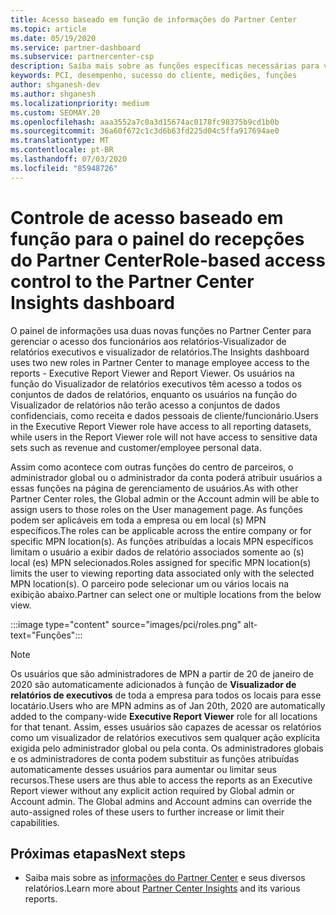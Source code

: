 ```yaml
---
title: Acesso baseado em função de informações do Partner Center
ms.topic: article
ms.date: 05/19/2020
ms.service: partner-dashboard
ms.subservice: partnercenter-csp
description: Saiba mais sobre as funções específicas necessárias para ver os relatórios de informações do Partner Center. Isso inclui as funções do Visualizador de relatórios executivo e do Visualizador de relatórios.
keywords: PCI, desempenho, sucesso do cliente, medições, funções
author: shganesh-dev
ms.author: shganesh
ms.localizationpriority: medium
ms.custom: SEOMAY.20
ms.openlocfilehash: aaa3552a7c0a3d15674ac0178fc98375b9cd1b0b
ms.sourcegitcommit: 36a60f672c1c3d6b63fd225d04c5ffa917694ae0
ms.translationtype: MT
ms.contentlocale: pt-BR
ms.lasthandoff: 07/03/2020
ms.locfileid: "85948726"
---
```

# <a name="role-based-access-control-to-the-partner-center-insights-dashboard"></a><span data-ttu-id="49b34-105">Controle de acesso baseado em função para o painel do recepções do Partner Center</span><span class="sxs-lookup"><span data-stu-id="49b34-105">Role-based access control to the Partner Center Insights dashboard</span></span>

<span data-ttu-id="49b34-106">O painel de informações usa duas novas funções no Partner Center para gerenciar o acesso dos funcionários aos relatórios-Visualizador de relatórios executivos e visualizador de relatórios.</span><span class="sxs-lookup"><span data-stu-id="49b34-106">The Insights dashboard uses two new roles in Partner Center to manage employee access to the reports - Executive Report Viewer and Report Viewer.</span></span>  <span data-ttu-id="49b34-107">Os usuários na função do Visualizador de relatórios executivos têm acesso a todos os conjuntos de dados de relatórios, enquanto os usuários na função do Visualizador de relatórios não terão acesso a conjuntos de dados confidenciais, como receita e dados pessoais de cliente/funcionário.</span><span class="sxs-lookup"><span data-stu-id="49b34-107">Users in the Executive Report Viewer role have access to all reporting datasets, while users in the Report Viewer role will not have access to sensitive data sets such as revenue and customer/employee personal data.</span></span>  

<span data-ttu-id="49b34-108">Assim como acontece com outras funções do centro de parceiros, o administrador global ou o administrador da conta poderá atribuir usuários a essas funções na página de gerenciamento de usuários.</span><span class="sxs-lookup"><span data-stu-id="49b34-108">As with other Partner Center roles, the Global admin or the Account admin will be able to assign users to those roles on the User management page.</span></span> <span data-ttu-id="49b34-109">As funções podem ser aplicáveis em toda a empresa ou em local (s) MPN específicos.</span><span class="sxs-lookup"><span data-stu-id="49b34-109">The roles can be applicable across the entire company or for specific MPN location(s).</span></span> <span data-ttu-id="49b34-110">As funções atribuídas a locais MPN específicos limitam o usuário a exibir dados de relatório associados somente ao (s) local (es) MPN selecionados.</span><span class="sxs-lookup"><span data-stu-id="49b34-110">Roles assigned for specific MPN location(s) limits the user to viewing reporting data associated only with the selected MPN location(s).</span></span> <span data-ttu-id="49b34-111">O parceiro pode selecionar um ou vários locais na exibição abaixo.</span><span class="sxs-lookup"><span data-stu-id="49b34-111">Partner can select one or multiple locations from the below view.</span></span>

:::image type="content" source="images/pci/roles.png" alt-text="Funções":::

>[!Note]
> <span data-ttu-id="49b34-113">Os usuários que são administradores de MPN a partir de 20 de janeiro de 2020 são automaticamente adicionados à função de **Visualizador de relatórios de executivos** de toda a empresa para todos os locais para esse locatário.</span><span class="sxs-lookup"><span data-stu-id="49b34-113">Users who are MPN admins as of Jan 20th, 2020 are automatically added to the company-wide **Executive Report Viewer** role for all locations for that tenant.</span></span> <span data-ttu-id="49b34-114">Assim, esses usuários são capazes de acessar os relatórios como um visualizador de relatórios executivos sem qualquer ação explícita exigida pelo administrador global ou pela conta. Os administradores globais e os administradores de conta podem substituir as funções atribuídas automaticamente desses usuários para aumentar ou limitar seus recursos.</span><span class="sxs-lookup"><span data-stu-id="49b34-114">These users are thus able to access the reports as an Executive Report viewer without any explicit action required by Global admin or Account admin. The Global admins and Account admins can override the auto-assigned roles of these users to further increase or limit their capabilities.</span></span>

## <a name="next-steps"></a><span data-ttu-id="49b34-115">Próximas etapas</span><span class="sxs-lookup"><span data-stu-id="49b34-115">Next steps</span></span>

- <span data-ttu-id="49b34-116">Saiba mais sobre as [informações do Partner Center](partner-center-insights.md) e seus diversos relatórios.</span><span class="sxs-lookup"><span data-stu-id="49b34-116">Learn more about [Partner Center Insights](partner-center-insights.md) and its various reports.</span></span>
